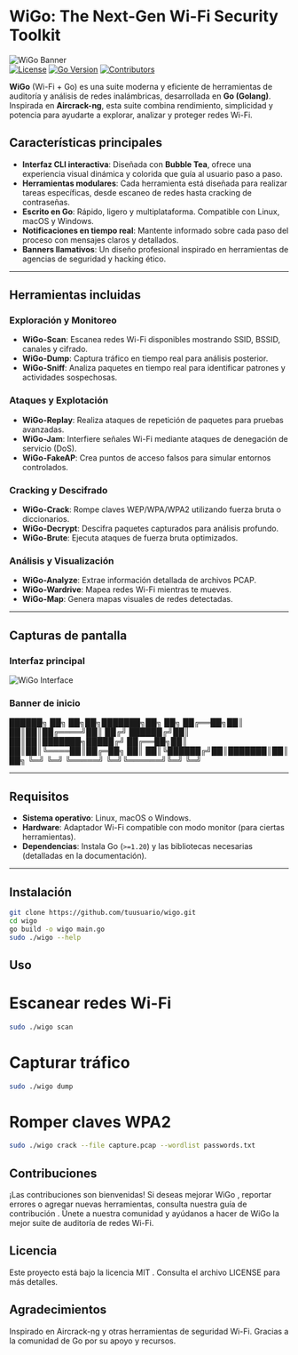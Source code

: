 # **WiGo: The Next-Gen Wi-Fi Security Toolkit**

![WiGo Banner](https://via.placeholder.com/800x200?text=WiGo+Logo)  
[![License](https://img.shields.io/badge/license-MIT-blue.svg)](LICENSE) [![Go Version](https://img.shields.io/badge/go-%3E%3D1.20-blue)](https://golang.org/) [![Contributors](https://img.shields.io/badge/contributors-welcome-green)](CONTRIBUTING.md)

**WiGo** (Wi-Fi + Go) es una suite moderna y eficiente de herramientas de auditoría y análisis de redes inalámbricas, desarrollada en **Go (Golang)**. Inspirada en **Aircrack-ng**, esta suite combina rendimiento, simplicidad y potencia para ayudarte a explorar, analizar y proteger redes Wi-Fi.

## **Características principales**
- **Interfaz CLI interactiva**: Diseñada con **Bubble Tea**, ofrece una experiencia visual dinámica y colorida que guía al usuario paso a paso.
- **Herramientas modulares**: Cada herramienta está diseñada para realizar tareas específicas, desde escaneo de redes hasta cracking de contraseñas.
- **Escrito en Go**: Rápido, ligero y multiplataforma. Compatible con Linux, macOS y Windows.
- **Notificaciones en tiempo real**: Mantente informado sobre cada paso del proceso con mensajes claros y detallados.
- **Banners llamativos**: Un diseño profesional inspirado en herramientas de agencias de seguridad y hacking ético.

---

## **Herramientas incluidas**
### **Exploración y Monitoreo**
- **WiGo-Scan**: Escanea redes Wi-Fi disponibles mostrando SSID, BSSID, canales y cifrado.
- **WiGo-Dump**: Captura tráfico en tiempo real para análisis posterior.
- **WiGo-Sniff**: Analiza paquetes en tiempo real para identificar patrones y actividades sospechosas.

### **Ataques y Explotación**
- **WiGo-Replay**: Realiza ataques de repetición de paquetes para pruebas avanzadas.
- **WiGo-Jam**: Interfiere señales Wi-Fi mediante ataques de denegación de servicio (DoS).
- **WiGo-FakeAP**: Crea puntos de acceso falsos para simular entornos controlados.

### **Cracking y Descifrado**
- **WiGo-Crack**: Rompe claves WEP/WPA/WPA2 utilizando fuerza bruta o diccionarios.
- **WiGo-Decrypt**: Descifra paquetes capturados para análisis profundo.
- **WiGo-Brute**: Ejecuta ataques de fuerza bruta optimizados.

### **Análisis y Visualización**
- **WiGo-Analyze**: Extrae información detallada de archivos PCAP.
- **WiGo-Wardrive**: Mapea redes Wi-Fi mientras te mueves.
- **WiGo-Map**: Genera mapas visuales de redes detectadas.

---

## **Capturas de pantalla**
### **Interfaz principal**
![WiGo Interface](https://via.placeholder.com/600x400?text=WiGo+CLI+Interface)

### **Banner de inicio**
██████╗ ██╗   ██╗██╗███████╗██╗  ██╗
 ██╔══██╗██║   ██║██║██╔════╝██║ ██╔╝
 ██████╔╝██║   ██║██║███████╗█████╔╝ 
 ██╔══██╗██║   ██║██║╚════██║██╔═██╗ 
 ██║  ██║╚██████╔╝██║███████║██║  ██╗
 ╚═╝  ╚═╝ ╚═════╝ ╚═╝╚══════╝╚═╝  ╚═╝

 
---

## **Requisitos**
- **Sistema operativo**: Linux, macOS o Windows.
- **Hardware**: Adaptador Wi-Fi compatible con modo monitor (para ciertas herramientas).
- **Dependencias**: Instala Go (`>=1.20`) y las bibliotecas necesarias (detalladas en la documentación).

---

## **Instalación**
```bash
git clone https://github.com/tuusuario/wigo.git
cd wigo
go build -o wigo main.go
sudo ./wigo --help
```

## **Uso**

# Escanear redes Wi-Fi
```bash
sudo ./wigo scan
```

# Capturar tráfico
```bash
sudo ./wigo dump
```

# Romper claves WPA2
```bash
sudo ./wigo crack --file capture.pcap --wordlist passwords.txt
```

## **Contribuciones**
¡Las contribuciones son bienvenidas! Si deseas mejorar WiGo , reportar errores o agregar nuevas herramientas, consulta nuestra guía de contribución . Únete a nuestra comunidad y ayúdanos a hacer de WiGo  la mejor suite de auditoría de redes Wi-Fi.

## **Licencia**
Este proyecto está bajo la licencia MIT . Consulta el archivo LICENSE  para más detalles.

## **Agradecimientos**  

Inspirado en Aircrack-ng  y otras herramientas de seguridad Wi-Fi.
Gracias a la comunidad de Go por su apoyo y recursos.
     
